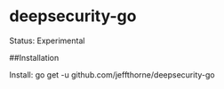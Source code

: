 # deepsecurity-go

Status: Experimental<br/>

##Installation

Install: go get -u github.com/jeffthorne/deepsecurity-go

